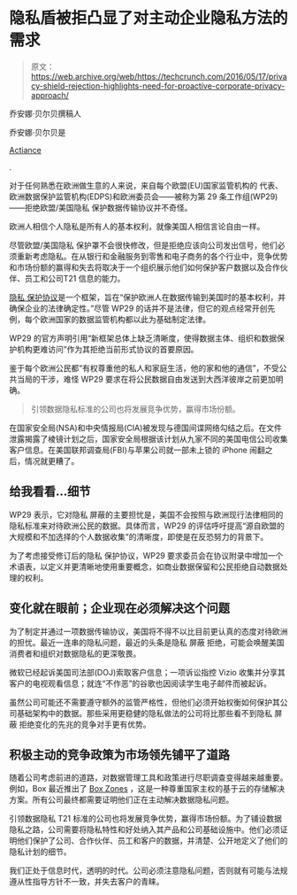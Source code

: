 # 隐私盾被拒凸显了对主动企业隐私方法的需求 

> 原文：<https://web.archive.org/web/https://techcrunch.com/2016/05/17/privacy-shield-rejection-highlights-need-for-proactive-corporate-privacy-approach/>

乔安娜·贝尔贝撰稿人

乔安娜·贝尔贝是

[Actiance](https://web.archive.org/web/20221225093853/http://www.actiance.com/)

.

对于任何熟悉在欧洲做生意的人来说，来自每个欧盟(EU)国家监管机构的  代表、欧洲数据保护监管机构(EDPS)和欧洲委员会——被称为第 29 条工作组(WP29)——拒绝欧盟/美国隐私 保护数据传输协议并不奇怪。

欧洲人相信个人隐私是所有人的基本权利，就像美国人相信言论自由一样。

尽管欧盟/美国隐私 保护罩不会很快修改，但是拒绝应该向公司发出信号，他们必须重新考虑隐私。在从银行和金融服务到零售和电子商务的各个行业中，竞争优势和市场份额的赢得和失去将取决于一个组织展示他们如何保护客户数据以及合作伙伴、员工和公司T21 信息的能力。

[隐私 保护协议](https://web.archive.org/web/20221225093853/http://europa.eu/rapid/press-release_MEMO-16-434_en.htm)是一个框架，旨在“保护欧洲人在数据传输到美国时的基本权利，并确保企业的法律确定性。”尽管 WP29 的话并不是法律，但它的观点经常开创先例，每个欧洲国家的数据监管机构都以此为基础制定法律。

WP29 的官方声明引用“新框架总体上缺乏清晰度，使得数据主体、组织和数据保护机构更难访问”作为其拒绝当前形式协议的首要原因。

鉴于每个欧洲公民都“有权尊重他的私人和家庭生活，他的家和他的通信”，不受公共当局的干涉，难怪 WP29 要求在将公民数据自由发送到大西洋彼岸之前更加明确。

> 引领数据隐私标准的公司也将发展竞争优势，赢得市场份额。

在国家安全局(NSA)和中央情报局(CIA)被发现与德国间谍网络勾结之后。在文件泄露揭露了棱镜计划之后，国家安全局根据该计划从九家不同的美国电信公司收集客户信息。在美国联邦调查局(FBI)与苹果公司就一部未上锁的 iPhone 闹翻之后，情况就更糟了。

## 给我看看…细节

WP29 表示，它对隐私 屏蔽的主要担忧是，美国不会按照与欧洲现行法律相同的隐私标准来对待欧洲公民的数据。具体而言，WP29 的评估呼吁提高“源自欧盟的大规模和不加选择的个人数据收集”的清晰度，即使是在反恐努力的背景下。

为了考虑接受修订后的隐私 保护协议，WP29 要求委员会在协议附录中增加一个术语表，以定义并更清晰地使用重要概念，如商业数据保留和公民拒绝自动数据处理的权利。

## 变化就在眼前；企业现在必须解决这个问题

为了制定并通过一项数据传输协议，美国将不得不以比目前更认真的态度对待欧洲的担忧。最近一连串的隐私问题，最近的头条是隐私 屏蔽 拒绝，可能会唤醒美国消费者和组织对数据隐私的更深敬畏。

微软已经起诉美国司法部(DOJ)索取客户信息；一项诉讼指控 Vizio 收集并分享其客户的电视观看信息；就连“不作恶”的谷歌也因阅读学生电子邮件而被起诉。

虽然公司可能还不需要遵守额外的监管严格性，但他们必须开始权衡如何保护其公司基础架构中的数据。那些采用更稳健的隐私做法的公司将比那些看不到隐私 屏蔽 拒绝变化的先兆的竞争对手更有优势。

## 积极主动的竞争政策为市场领先铺平了道路

随着公司考虑前进的道路，对数据管理工具和政策进行尽职调查变得越来越重要。例如，Box 最近推出了 [Box Zones](https://web.archive.org/web/20221225093853/https://www.box.com/blog/introducing-box-zones/) ，这是一种尊重国家主权的基于云的存储解决方案。所有公司最终都需要证明他们正在主动解决数据隐私问题。

引领数据隐私 T21 标准的公司也将发展竞争优势，赢得市场份额。为了铺设数据隐私之路，公司需要将隐私特性和好处纳入其产品和公司基础设施中。他们必须证明他们保护了公司、合作伙伴、员工和客户的数据，并清楚、公开地定义了他们的隐私计划的细节。

我们正处于信息时代，透明的时代。公司必须注意隐私问题，否则就有可能与法规遵从性指导方针不一致，并失去客户的青睐。